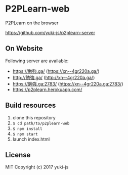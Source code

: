 # P2PLearn-web

P2PLearn on the browser

https://github.com/yuki-js/p2plearn-server

## On Website

Following server are available:
* https://勉強.ga/ (https://xn--4gr220a.ga/)
* http://勉強.ga/ (http://xn--4gr220a.ga/)
* https://勉強.ga:2783/ (https://xn--4gr220a.ga:2783/)
* https://p2plearn.herokuapp.com/

## Build resources

1. clone this repository
1. `$ cd path/to/p2plearn-web`
1. `$ npm install`
1. `$ npm start`
1. launch index.html

## License
MIT
Copyright (c) 2017 yuki-js
